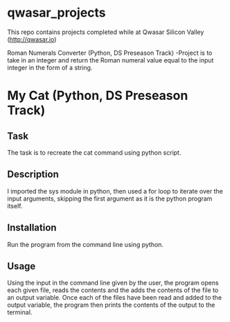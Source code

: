 # qwasar_projects
This repo contains projects completed while at Qwasar Silicon Valley (http://qwasar.io) 

Roman Numerals Converter (Python, DS Preseason Track)
  -Project is to take in an integer and return the Roman numeral value equal to the input integer in the form of a string.
  
# My Cat (Python, DS Preseason Track)


## Task
The task is to recreate the cat command using python script.

## Description
I imported the sys module in python, then used a for loop to iterate over the input arguments, skipping the first argument as it is the python program itself.


## Installation
Run the program from the command line using python.

## Usage
Using the input in the command line given by the user, the program opens each given file, reads the contents and the adds the contents of the file to an output variable. 
Once each of the files have been read and added to the output variable, the program then prints the contents of the output to the terminal. 
